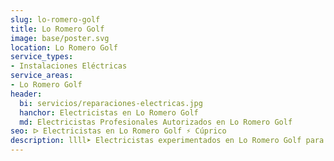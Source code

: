 ```yaml
---
slug: lo-romero-golf
title: Lo Romero Golf
image: base/poster.svg
location: Lo Romero Golf
service_types:
- Instalaciones Eléctricas
service_areas:
- Lo Romero Golf
header:
  bi: servicios/reparaciones-electricas.jpg
  hanchor: Electricistas en Lo Romero Golf
  md: Electricistas Profesionales Autorizados en Lo Romero Golf
seo: ᐅ Electricistas en Lo Romero Golf ⚡️ Cúprico
description: llll➤ Electricistas experimentados en Lo Romero Golf para todas tus necesidades eléctricas. Servicio rápido, eficaz y de confianza ✅ ¡Contáctanos!
---
```

